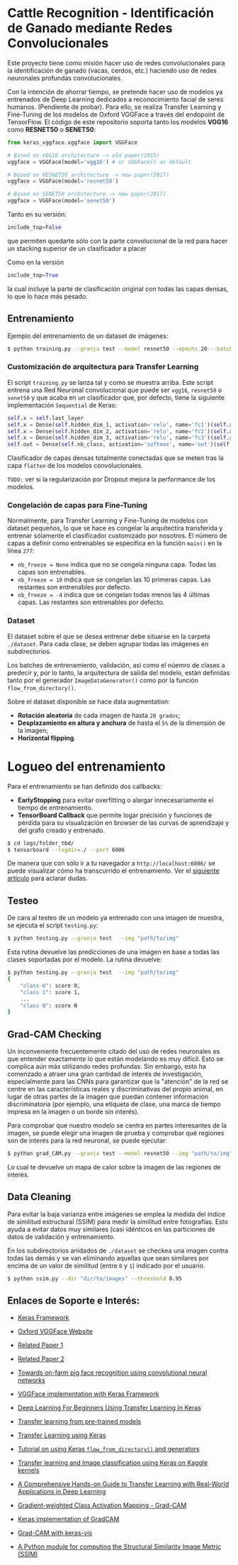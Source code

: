# Cattle Recognition - Identificación de Ganado mediante Redes Convolucionales

Este proyecto tiene como misión hacer uso de redes convolucionales para la identificación de ganado (vacas, cerdos, etc.) haciendo uso de redes neuronales profundas convolucionales. 

Con la intención de ahorrar tiempo, se pretende hacer uso de modelos ya entrenados de Deep Learning dedicados a reconocimiento facial de seres humanos. (Pendiente de probar).
Para ello, se realiza Transfer Learning y Fine-Tuning de los modelos de Oxford VGGFace a través del endopoint de TensorFlow. El código de este repositorio soporta tanto los modelos **VGG16** como **RESNET50** o **SENET50**:

```python
from keras_vggface.vggface import VGGFace

# Based on VGG16 architecture -> old paper(2015)
vggface = VGGFace(model='vgg16') # or VGGFace() as default

# Based on RESNET50 architecture -> new paper(2017)
vggface = VGGFace(model='resnet50')

# Based on SENET50 architecture -> new paper(2017)
vggface = VGGFace(model='senet50')
```
Tanto en su versión:
 
```python 
include_top=False
``` 
que permiten quedarte sólo con la parte convolucional de la red para hacer un stacking superior de un clasificador a placer

Como en la versión 
```python 
include_top=True
```
la cual incluye la parte de clasificación original con todas las capas densas, lo que lo hace más pesado.

## Entrenamiento

Ejemplo del entrenamiento de un dataset de imágenes:
```bash
$ python training.py --granja test --model resnet50 --epochs 20 --batch_size 30
```

### Customización de arquitectura para Transfer Learning
El script `training.py` se lanza tal y como se muestra arriba. Este script entrena una Red Neuronal convolucional que puede ser `vgg16`, `resnet50` o `senet50` y que acaba en un clasificador que, por defecto, tiene la siguiente implementación `Sequential` de Keras:

```python
self.x = self.last_layer
self.x = Dense(self.hidden_dim_1, activation='relu', name='fc1')(self.x)
self.x = Dense(self.hidden_dim_2, activation='relu', name='fc2')(self.x)
self.x = Dense(self.hidden_dim_3, activation='relu', name='fc3')(self.x)
self.out = Dense(self.nb_class, activation='softmax', name='out')(self.x)
```
Clasificador de capas densas totalmente conectadas que se meten tras la capa `flatten` de los modelos convolucionales.

`TODO:` ver si la regularización por Dropout mejora la performance de los modelos.

### Congelación de capas para Fine-Tuning
Normalmente, para Transfer Learning y Fine-Tuning de modelos con dataset pequeños, lo que se hace es congelar la arquitectira transferida y entrenar sólamente el clasificador customizado por nosotros. El número de capas a definir como entrenables se especifica en la función `main()` en la línea `277`:
* `nb_freeze = None` indica que no se congela ninguna capa. Todas las capas son entrenables.
* `nb_freeze = 10` indica que se congelan las 10 primeras capas. Las restantes son entrenables por defecto.
* `nb_freeze = -4` indica que se congelan todas menos las 4 últimas capas. Las restantes son entrenables por defecto.

### Dataset
El dataset sobre el que se desea entrenar debe situarse en la carpeta `./dataset`. Para cada clase, se deben agrupar todas las imágenes en subdirectorios. 

Los batches de entrenamiento, validación, así como el núemro de clases a predecir y, por lo tanto, la arquitectura de salida del modelo, están definidas tanto por el generador `ImageDataGenerator()` como por la función `flow_from_directory()`.

Sobre el dataset disponible se hace data augmentation:
* **Rotación aleatoria** de cada imagen de hasta `20 grados`;
* **Desplazamiento en altura y anchura** de hasta el `5%` de la dimensión de la imagen;
* **Horizontal flipping**.

# Logueo del entrenamiento

Para el entrenamiento se han definido dos callbacks: 
* **EarlyStopping** para evitar overfitting o alargar innecesariamente el tiempo de entrenamiento. 
* **TensorBoard Callback** que permite logar precisión y funciones de pérdida para su visualización en browser de las curvas de aprendizaje y del grafo creado y entrenado.

```bash
$ cd logs/folder_tbd/
$ tensorboard --logdir=./ --port 6006
```

De manera que con sólo ir a tu navegador a `http://localhost:6006/` se puede visualizar cómo ha transcurrido el entrenamiento. Ver el [siguiente artículo](https://itnext.io/how-to-use-tensorboard-5d82f8654496) para aclarar dudas.

## Testeo
De cara al testeo de un modelo ya entrenado con una imagen de muestra, se ejecuta el script `testing.py`:
```bash
$ python testing.py --granja test  --img "path/to/img"
```

Esta rutina devuelve las predicciones de una imagen en base a todas las clases soportadas por el modelo. La rutina devuelve:

```bash
$ python testing.py --granja test  --img "path/to/img"
{
    "class 0": score 0,
    "class 1": score 1,
    ...
    "class N": score N
}
```

## Grad-CAM Checking

Un inconveniente frecuentemente citado del uso de redes neuronales es que entender exactamente lo que están modelando es muy difícil. Esto se complica aún más utilizando redes profundas. Sin embargo, esto ha comenzado a atraer una gran cantidad de interés de investigación, especialmente para las CNNs para garantizar que la "atención" de la red se centre en las características reales y discriminativas del propio animal, en lugar de otras partes de la imagen que puedan contener información discriminatoria (por ejemplo, una etiqueta de clase, una marca de tiempo impresa en la imagen o un borde sin interés).

Para comprobar que nuestro modelo se centra en partes interesantes de la imagen, se puede elegir una imagen de prueba y comprobar qué regiones son de interés para la red neuronal, se puede ejecutar:

```bash
$ python grad_CAM.py --granja test --model resnet50 --img "path/to/img"
```
Lo cual te devuelve un mapa de calor sobre la imagen de las regiones de interés.

## Data Cleaning

Para evitar la baja varianza entre imágenes se emplea la medida del índice de similitud estructural (SSIM) para medir la similitud entre fotografías. Esto ayuda a evitar datos muy similares (casi idénticos en las particiones de datos de validación y entrenamiento.

En los subdirectorios anidados de `./dataset` se checkea una imagen contra todas las demás y se van eliminando aquellas que sean similares por encima de un valor de similitud (entre `0` y `1`) indicado por el usuario.

```bash
$ python ssim.py --dir "dir/to/images" --threshold 0.95
```

## Enlaces de Soporte e Interés:

* [Keras Framework](www.keras.io)

* [Oxford VGGFace Website](http://www.robots.ox.ac.uk/~vgg/software/vgg_face/)

* [Related Paper 1](http://www.robots.ox.ac.uk/~vgg/publications/2015/Parkhi15/parkhi15.pdf)

* [Related Paper 2](http://www.robots.ox.ac.uk/~vgg/data/vgg_face2/vggface2.pdf)

* [Towards on-farm pig face recognition using convolutional neural networks](https://www.sciencedirect.com/science/article/pii/S0166361517304992?via%3Dihub#fig0025)

* [VGGFace implementation with Keras Framework](https://github.com/rcmalli/keras-vggface)
* [Deep Learning For Beginners Using Transfer Learning In Keras](https://towardsdatascience.com/keras-transfer-learning-for-beginners-6c9b8b7143e)
* [Transfer learning from pre-trained models](https://towardsdatascience.com/transfer-learning-from-pre-trained-models-f2393f124751)
* [Transfer Learning using Keras](https://medium.com/@14prakash/transfer-learning-using-keras-d804b2e04ef8)
* [Tutorial on using Keras `flow_from_directory()` and generators](https://medium.com/@vijayabhaskar96/tutorial-image-classification-with-keras-flow-from-directory-and-generators-95f75ebe5720)
* [Transfer learning and Image classification using Keras on Kaggle kernels](https://towardsdatascience.com/transfer-learning-and-image-classification-using-keras-on-kaggle-kernels-c76d3b030649)
* [A Comprehensive Hands-on Guide to Transfer Learning with Real-World Applications in Deep Learning](https://towardsdatascience.com/a-comprehensive-hands-on-guide-to-transfer-learning-with-real-world-applications-in-deep-learning-212bf3b2f27a)
* [Gradient-weighted Class Activation Mapping - Grad-CAM](https://medium.com/@mohamedchetoui/grad-cam-gradient-weighted-class-activation-mapping-ffd72742243a)
* [Keras implementation of GradCAM](https://github.com/eclique/keras-gradcam/blob/master/gradcam_vgg.ipynb)
* [Grad-CAM with keras-vis](https://fairyonice.github.io/Grad-CAM-with-keras-vis.html)
* [A Python module for computing the Structural Similarity Image Metric (SSIM)](https://github.com/jterrace/pyssim)